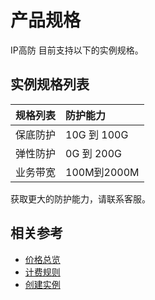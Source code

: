# 产品规格

IP高防 目前支持以下的实例规格。

## 实例规格列表

| 规格列表 | 防护能力 | 
| :- | :- | 
| 保底防护     | 10G 到 100G |
| 弹性防护	| 0G 到 200G | 	
| 业务带宽	| 100M到2000M	 | 

获取更大的防护能力，请联系客服。

## 相关参考


- [价格总览](../Pricing/Price-Overview.md)
- [计费规则](../Pricing/Billing-Rules.md)
- [创建实例](../Getting-Started/Create-Instance.md)
